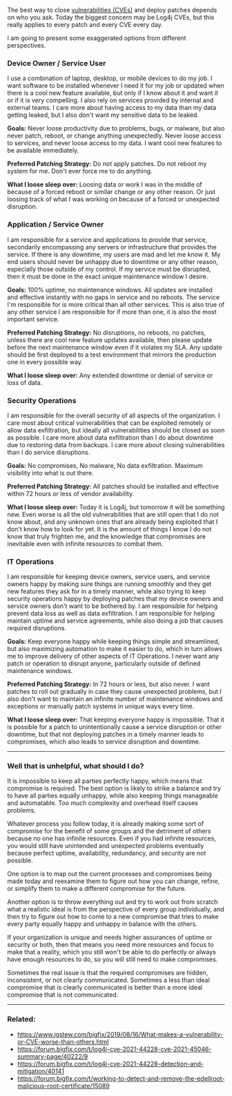 The best way to close [vulnerabilities (CVEs)](https://github.com/jgstew/jgstew.github.io/blob/master/_posts/2019-08-16-What-makes-a-vulnerability-or-CVE-worse-than-others%3F.md) and deploy patches depends on who you ask. Today the biggest concern may be Log4j CVEs, but this really applies to every patch and every CVE every day.

I am going to present some exaggerated options from different perspectives. 

### Device Owner / Service User

I use a combination of laptop, desktop, or mobile devices to do my job. I want software to be installed whenever I need it for my job or updated when there is a cool new feature available, but only if I know about it and want it or if it is very compelling. I also rely on services provided by internal and external teams. I care more about having access to my data than my data getting leaked, but I also don't want my sensitive data to be leaked.

**Goals:** Never loose productivity due to problems, bugs, or malware, but also never patch, reboot, or change anything unexpectedly. Never loose access to services, and never loose access to my data. I want cool new features to be available immediately.

**Preferred Patching Strategy:** Do not apply patches. Do not reboot my system for me. Don't ever force me to do anything.

**What I loose sleep over:** Loosing data or work I was in the middle of because of a forced reboot or similar change or any other reason. Or just loosing track of what I was working on because of a forced or unexpected disruption.

### Application / Service Owner

I am responsible for a service and applications to provide that service, secondarily encompassing any servers or infrastructure that provides the service. If there is any downtime, my users are mad and let me know it. My end users should never be unhappy due to downtime or any other reason, especially those outside of my control. If my service must be disrupted, then it must be done in the exact unique maintenance window I desire.

**Goals:** 100% uptime, no maintenance windows. All updates are installed and effective instantly with no gaps in service and no reboots. The service I'm responsible for is more critical than all other services. This is also true of any other service I am responsible for if more than one, it is also the most important service.

**Preferred Patching Strategy:** No disruptions, no reboots, no patches, unless there are cool new feature updates available, then please update before the next maintenance window even if it violates my SLA. Any update should be first deployed to a test environment that mirrors the production one in every possible way.

**What I loose sleep over:** Any extended downtime or denial of service or loss of data.

### Security Operations

I am responsible for the overall security of all aspects of the organization. I care most about critical vulnerabilities that can be exploited remotely or allow data exfiltration, but ideally all vulnerabilities should be closed as soon as possible. I care more about data exfiltration than I do about downtime due to restoring data from backups. I care more about closing vulnerabilities than I do service disruptions.

**Goals:** No compromises, No malware, No data exfiltration. Maximum visibility into what is out there.

**Preferred Patching Strategy:** All patches should be installed and effective within 72 hours or less of vendor availability.

**What I loose sleep over:** Today it is Log4j, but tomorrow it will be something new. Even worse is all the old vulnerabilities that are still open that I do not know about, and any unknown ones that are already being exploited that I don't know how to look for yet. It is the amount of things I know I do not know that truly frighten me, and the knowledge that compromises are inevitable even with infinite resources to combat them. 

### IT Operations

I am responsible for keeping device owners, service users, and service owners happy by making sure things are running smoothly and they get new features they ask for in a timely manner, while also trying to keep security operations happy by deploying patches that my device owners and service owners don't want to be bothered by. I am responsible for helping prevent data loss as well as data exfiltration. I am responsible for helping maintain uptime and service agreements, while also doing a job that causes required disruptions.

**Goals:** Keep everyone happy while keeping things simple and streamlined, but also maximizing automation to make it easier to do, which in turn allows me to improve delivery of other aspects of IT Operations. I never want any patch or operation to disrupt anyone, particularly outside of defined maintenance windows.

**Preferred Patching Strategy:** In 72 hours or less, but also never. I want patches to roll out gradually in case they cause unexpected problems, but I also don't want to maintain an infinite number of maintenance windows and exceptions or manually patch systems in unique ways every time.

**What I loose sleep over:** That keeping everyone happy is impossible. That it is possible for a patch to unintentionally cause a service disruption or other downtime, but that not deploying patches in a timely manner leads to compromises, which also leads to service disruption and downtime.

--------

### Well that is unhelpful, what should I do?

It is impossible to keep all parties perfectly happy, which means that compromise is required. The best option is likely to strike a balance and try to have all parties equally unhappy, while also keeping things manageable and automatable. Too much complexity and overhead itself causes problems.

Whatever process you follow today, it is already making some sort of compromise for the benefit of some  groups and the detriment of others because no one has infinite resources. Even if you had infinite resources, you would still have unintended and unexpected problems eventually because perfect uptime, availability, redundancy, and security are not possible.

One option is to map out the current processes and compromises being made today and reexamine them to figure out how you can change, refine, or simplify them to make a different compromise for the future.

Another option is to throw everything out and try to work out from scratch what a realistic ideal is from the perspective of every group individually, and then try to figure out how to come to a new compromise that tries to make every party equally happy and unhappy in balance with the others.

If your organization is unique and needs higher assurances of uptime or security or both, then that means you need more resources and focus to make that a reality, which you still won't be able to do perfectly or always have enough resources to do, so you will still need to make compromises.

Sometimes the real issue is that the required compromises are hidden, inconsistent, or not clearly communicated. Sometimes a less than ideal compromise that is clearly communicated is better than a more ideal compromise that is not communicated.

--------

### Related:

- https://www.jgstew.com/bigfix/2019/08/16/What-makes-a-vulnerability-or-CVE-worse-than-others.html
- https://forum.bigfix.com/t/log4j-cve-2021-44228-cve-2021-45046-summary-page/40222/9
- https://forum.bigfix.com/t/log4j-cve-2021-44228-detection-and-mitigation/40141
- https://forum.bigfix.com/t/working-to-detect-and-remove-the-edellroot-malicious-root-certificate/15089
